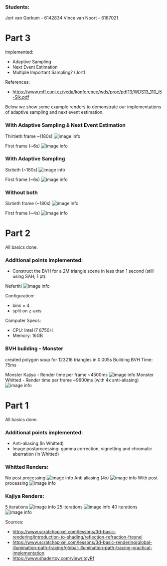 ### Students:
Jort van Gorkum - 6142834
Vince van Noort - 6187021


# Part 3
Implemented:
- Adaptive Sampling 
- Next Event Estimation
- Multiple Important Sampling? (Jort)

References:
- https://www.mff.cuni.cz/veda/konference/wds/proc/pdf13/WDS13_110_i5-Sik.pdf

Below we show some example renders to demonstrate our implementations of adaptive sampling and next event estimation.

### With Adaptive Sampling & Next Event Estimation
Thirtieth frame ~(180s)
![image info](./renders/atst-with-nee-thirtied-frame.JPG)

First frame (~6s)
![image info](./renders/atst-with-nee-first-frame.JPG)

### With Adaptive Sampling
Sixtieth (~180s)
![image info](./renders/atst-with-adapsampl-sixtiest-frame.JPG)

First frame (~6s)
![image info](./renders/atst-with-adapsampl-first-frame.JPG)

### Without both
Sixtieth frame (~180s)
![image info](./renders/atst-without-both-sixtiest-frame.JPG)

First frame (~4s)
![image info](./renders/atst-without-both-first-frame.JPG)

# Part 2
All basics done.

### Additional points implemented:
- Construct the BVH for a 2M triangle scene in less than 1 second (still using SAH; 1 pt).

Nefertiti
![image info](./renders/build-bvh-under-1-sec.JPG)

Configuration:
- bins = 4
- split on z-axis

Computer Specs:
- CPU: Intel i7 8750H
- Memory: 16GB

### BVH building - Monster
created polygon soup for 123216 triangles in 0.005s
Building BVH Time: 75ms

Monster Kajiya - Render time per frame ~4500ms
![image info](./renders/monster-kajiya.JPG)
Monster Whitted - Render time per frame ~9600ms (with 4x anti-aliasing)
![image info](./renders/monster-whitted.JPG)

# Part 1
All basics done.

### Additional points implemented:
- Anti-aliasing (In Whitted)
- Image postprocessing: gamma correction, vignetting and chromatic aberration (in Whitted)

### Whitted Renders:
No post processing
![image info](./renders/whitted-no-post-processing.JPG)
Anti aliasing (4x)
![image info](./renders/whitted-no-post-processing-anti4x.JPG)
With post processing
![image info](./renders/whitted-with-post-processing.JPG)


### Kajiya Renders:
5 iterations
![image info](./renders/kajiya-5-iterations.JPG)
25 iterations
![image info](./renders/kajiya-25-iterations.JPG)
40 iterations
![image info](./renders/kajiya-40-iterations.JPG)

Sources: 
- https://www.scratchapixel.com/lessons/3d-basic-rendering/introduction-to-shading/reflection-refraction-fresnel
- https://www.scratchapixel.com/lessons/3d-basic-rendering/global-illumination-path-tracing/global-illumination-path-tracing-practical-implementation
- https://www.shadertoy.com/view/ltcyRf
